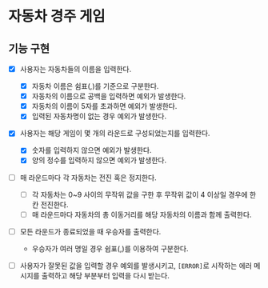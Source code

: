 # 자동차 경주 게임

## 기능 구현

- [x] 사용자는 자동차들의 이름을 입력한다.
  - [x] 자동차 이름은 쉼표(,)를 기준으로 구분한다.
  - [x] 자동차의 이름으로 공백을 입력하면 예외가 발생한다.
  - [x] 자동차의 이름이 5자를 초과하면 예외가 발생한다.
  - [x] 입력된 자동차명이 없는 경우 예외가 발생한다.

- [x] 사용자는 해당 게임이 몇 개의 라운드로 구성되었는지를 입력한다.
  - [x] 숫자를 입력하지 않으면 예외가 발생한다.
  - [x] 양의 정수를 입력하지 않으면 예외가 발생한다.

- [ ] 매 라운드마다 각 자동차는 전진 혹은 정지한다.
  - [ ] 각 자동차는 0~9 사이의 무작위 값을 구한 후 무작위 값이 4 이상일 경우에 한 칸 전진한다.
  - [ ] 매 라운드마다 자동차의 총 이동거리를 해당 자동차의 이름과 함께 출력한다.

- [ ] 모든 라운드가 종료되었을 때 우승자를 출력한다.
  - 우승자가 여러 명일 경우 쉼표(,)를 이용하여 구분한다.

- [ ] 사용자가 잘못된 값을 입력할 경우 예외를 발생시키고, `[ERROR]`로 시작하는 에러 메시지를 출력하고 해당 부분부터 입력을 다시 받는다.
